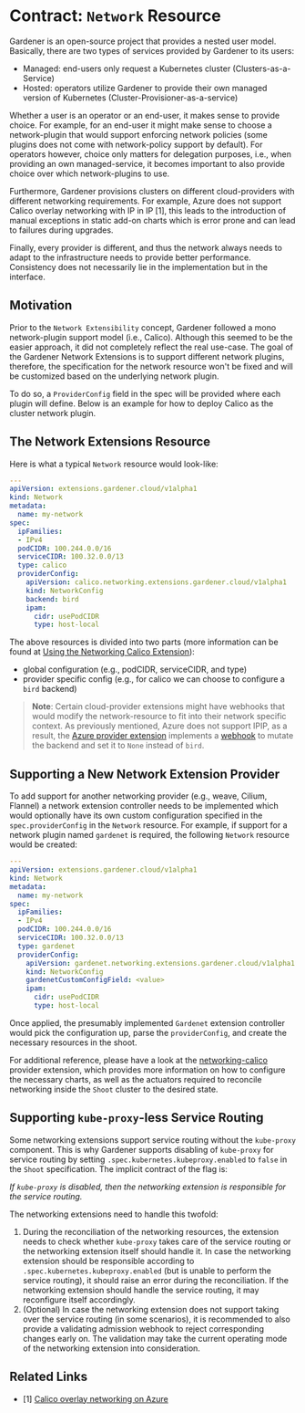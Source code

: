 # Contract: `Network` Resource

Gardener is an open-source project that provides a nested user model. Basically, there are two types of services provided by Gardener to its users:

- Managed: end-users only request a Kubernetes cluster (Clusters-as-a-Service)
- Hosted: operators utilize Gardener to provide their own managed version of Kubernetes (Cluster-Provisioner-as-a-service)

Whether a user is an operator or an end-user, it makes sense to provide choice. For example, for an end-user it might make sense to 
choose a network-plugin that would support enforcing network policies (some plugins does not come with network-policy support by default).
For operators however, choice only matters for delegation purposes, i.e., when providing an own managed-service, it becomes important to also provide choice over which network-plugins to use.

Furthermore, Gardener provisions clusters on different cloud-providers with different networking requirements. For example, Azure does not support Calico overlay networking with IP in IP [1], this leads to the introduction of manual exceptions in static add-on charts which is error prone and can lead to failures during upgrades.

Finally, every provider is different, and thus the network always needs to adapt to the infrastructure needs to provide better performance. Consistency does not necessarily lie in the implementation but in the interface.

## Motivation

Prior to the `Network Extensibility` concept, Gardener followed a mono network-plugin support model (i.e., Calico). Although this seemed to be the easier approach, it did not completely reflect the real use-case.
The goal of the Gardener Network Extensions is to support different network plugins, therefore, the specification for the network resource won't be fixed and will be customized based on the underlying network plugin.

To do so, a `ProviderConfig` field in the spec will be provided where each plugin will define. Below is an example for how to deploy Calico as the cluster network plugin.

## The Network Extensions Resource

Here is what a typical `Network` resource would look-like:

```yaml
---
apiVersion: extensions.gardener.cloud/v1alpha1
kind: Network
metadata:
  name: my-network
spec:
  ipFamilies:
  - IPv4
  podCIDR: 100.244.0.0/16
  serviceCIDR: 100.32.0.0/13
  type: calico
  providerConfig:
    apiVersion: calico.networking.extensions.gardener.cloud/v1alpha1
    kind: NetworkConfig
    backend: bird
    ipam:
      cidr: usePodCIDR
      type: host-local
```

The above resources is divided into two parts (more information can be found at [Using the Networking Calico Extension](https://github.com/gardener/gardener-extension-networking-calico/blob/master/docs/usage/usage.md)):

- global configuration (e.g., podCIDR, serviceCIDR, and type)
- provider specific config (e.g., for calico we can choose to configure a `bird` backend)

> **Note**: Certain cloud-provider extensions might have webhooks that would modify the network-resource to fit into their network specific context. As previously mentioned, Azure does not support IPIP, as a result, the [Azure provider extension](https://github.com/gardener/gardener-extension-provider-azure) implements a [webhook](https://github.com/gardener/gardener-extension-provider-azure/blob/master/pkg/webhook/network/mutate.go) to mutate the backend and set it to `None` instead of `bird`.

## Supporting a New Network Extension Provider

To add support for another networking provider (e.g., weave, Cilium, Flannel) a network extension controller needs to be implemented which would optionally have its own custom configuration specified in the `spec.providerConfig` in the `Network` resource. For example, if support for a network plugin named `gardenet` is required, the following `Network` resource would be created:

```yaml
---
apiVersion: extensions.gardener.cloud/v1alpha1
kind: Network
metadata:
  name: my-network
spec:
  ipFamilies:
  - IPv4
  podCIDR: 100.244.0.0/16
  serviceCIDR: 100.32.0.0/13
  type: gardenet
  providerConfig:
    apiVersion: gardenet.networking.extensions.gardener.cloud/v1alpha1
    kind: NetworkConfig
    gardenetCustomConfigField: <value>
    ipam:
      cidr: usePodCIDR
      type: host-local
```

Once applied, the presumably implemented `Gardenet` extension controller would pick the configuration up, parse the `providerConfig`, and create the necessary resources in the shoot.

For additional reference, please have a look at the [networking-calico](https://github.com/gardener/gardener-extension-networking-calico) provider extension, which provides more information on how to configure the necessary charts, as well as the actuators required to reconcile networking inside the `Shoot` cluster to the desired state.

## Supporting `kube-proxy`-less Service Routing

Some networking extensions support service routing without the `kube-proxy` component. This is why Gardener supports disabling of `kube-proxy` for service routing by setting `.spec.kubernetes.kubeproxy.enabled` to `false` in the `Shoot` specification. The implicit contract of the flag is:

*If `kube-proxy` is disabled, then the networking extension is responsible for the service routing.*

The networking extensions need to handle this twofold:

1. During the reconciliation of the networking resources, the extension needs to check whether `kube-proxy` takes care of the service routing or the networking extension itself should handle it. In case the networking extension should be responsible according to `.spec.kubernetes.kubeproxy.enabled` (but is unable to perform the service routing), it should raise an error during the reconciliation. If the networking extension should handle the service routing, it may reconfigure itself accordingly.
1. (Optional) In case the networking extension does not support taking over the service routing (in some scenarios), it is recommended to also provide a validating admission webhook to reject corresponding changes early on. The validation may take the current operating mode of the networking extension into consideration.

## Related Links

- [1] [Calico overlay networking on Azure](https://docs.tigera.io/calico/latest/networking/configuring/vxlan-ipip#encapsulation-types)
